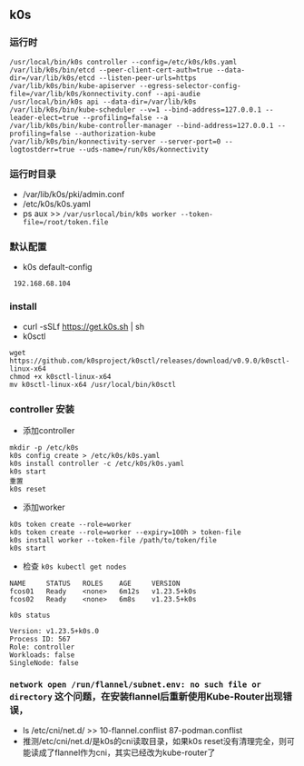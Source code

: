 ## k0s 

### 运行时
```
/usr/local/bin/k0s controller --config=/etc/k0s/k0s.yaml
/var/lib/k0s/bin/etcd --peer-client-cert-auth=true --data-dir=/var/lib/k0s/etcd --listen-peer-urls=https
/var/lib/k0s/bin/kube-apiserver --egress-selector-config-file=/var/lib/k0s/konnectivity.conf --api-audie
/usr/local/bin/k0s api --data-dir=/var/lib/k0s
/var/lib/k0s/bin/kube-scheduler --v=1 --bind-address=127.0.0.1 --leader-elect=true --profiling=false --a
/var/lib/k0s/bin/kube-controller-manager --bind-address=127.0.0.1 --profiling=false --authorization-kube
/var/lib/k0s/bin/konnectivity-server --server-port=0 --logtostderr=true --uds-name=/run/k0s/konnectivity
```

### 运行时目录
* /var/lib/k0s/pki/admin.conf
* /etc/k0s/k0s.yaml
* ps aux >> `/var/usrlocal/bin/k0s worker --token-file=/root/token.file`

### 默认配置
* k0s default-config
```
 192.168.68.104
```

### install 
* curl -sSLf https://get.k0s.sh | sh   
* k0sctl
```
wget https://github.com/k0sproject/k0sctl/releases/download/v0.9.0/k0sctl-linux-x64
chmod +x k0sctl-linux-x64
mv k0sctl-linux-x64 /usr/local/bin/k0sctl
```

### controller 安装
* 添加controller
```
mkdir -p /etc/k0s
k0s config create > /etc/k0s/k0s.yaml
k0s install controller -c /etc/k0s/k0s.yaml
k0s start
重置
k0s reset
```
* 添加worker
```
k0s token create --role=worker
k0s token create --role=worker --expiry=100h > token-file
k0s install worker --token-file /path/to/token/file
k0s start
```
* 检查
`k0s kubectl get nodes`
```
NAME     STATUS   ROLES    AGE     VERSION
fcos01   Ready    <none>   6m12s   v1.23.5+k0s
fcos02   Ready    <none>   6m8s    v1.23.5+k0s
```
`k0s status`
```
Version: v1.23.5+k0s.0
Process ID: 567
Role: controller
Workloads: false
SingleNode: false
```

### `network open /run/flannel/subnet.env: no such file or directory` 这个问题，在安装flannel后重新使用Kube-Router出现错误，
* ls /etc/cni/net.d/ >> 
  10-flannel.conflist  87-podman.conflist  
* 推测/etc/cni/net.d/是k0s的cni读取目录，如果k0s reset没有清理完全，则可能读成了flannel作为cni，其实已经改为kube-router了